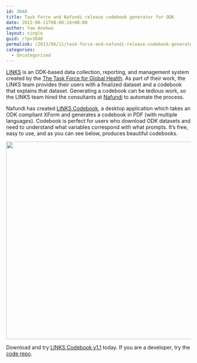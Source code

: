 ```yaml
---
id: 3848
title: Task Force and Nafundi release codebook generator for ODK
date: 2013-06-11T08:00:24+00:00
author: Yaw Anokwa
layout: single
guid: /?p=3848
permalink: /2013/06/11/task-force-and-nafundi-release-codebook-generator-for-odk/
categories:
  - Uncategorized
---
```

[LINKS](http://linkssystem.org) is an ODK-based data collection, reporting, and management system created by the [The Task Force for Global Health](http://taskforce.org). As part of their work, the LINKS team provides their users with a finalized dataset and a codebook that explains that dataset. Generating a codebook can be tedious work, so the LINKS team hired the consultants at [Nafundi](http://nafundi.com) to automate the process. 

Nafundi has created [LINKS Codebook](http://linkssystem.org/support/Task-Force-LINKS-Codebook-v1.1.zip), a desktop application which takes an ODK compliant XForm and generates a codebook in PDF (with multiple languages). Codebook is perfect for users who download ODK datasets and need to understand what variables correspond with what prompts. It&#8217;s free, easy to use, and as you can see below, produces beautiful codebooks. 

<img src="/assets/wp-content/uploads/2013/06/codebook.png" width="538" />

Download and try [LINKS Codebook v1.1](http://linkssystem.org/support/Task-Force-LINKS-Codebook-v1.1.zip) today. If you are a developer, try the [code repo](https://bitbucket.org/tfgh/codebook/).